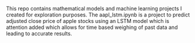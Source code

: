 This repo contains mathematical models and machine learning projects I created for exploration purposes.
The aapl_lstm.ipynb is a project to predict adjusted close price of apple stocks using an LSTM model which is attention added which allows for time based weighing of past data and leading to accurate results.
